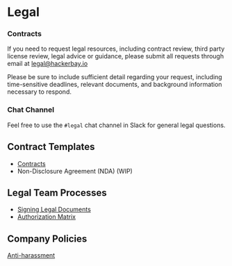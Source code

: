 # Legal
 
### Contracts
If you need to request legal resources, including contract review, third party license review, legal advice or guidance, please submit all requests through email at legal@hackerbay.io
 
Please be sure to include sufficient detail regarding your request, including time-sensitive deadlines, relevant documents, and background information necessary to respond. 
 
### Chat Channel
Feel free to use the `#legal` chat channel in Slack for general legal questions.
 
## Contract Templates
 
* [Contracts](https://about.gitlab.com/handbook/contracts/)
* Non-Disclosure Agreement (NDA) (WIP) 
 
## Legal Team Processes
 
* [Signing Legal Documents](https://about.gitlab.com/handbook/signing-legal-documents/)
* [Authorization Matrix](https://about.gitlab.com/handbook/finance/authorization-matrix/)
 
## Company Policies
 
[Anti-harassment](/anti-harassment/README.md)
 
